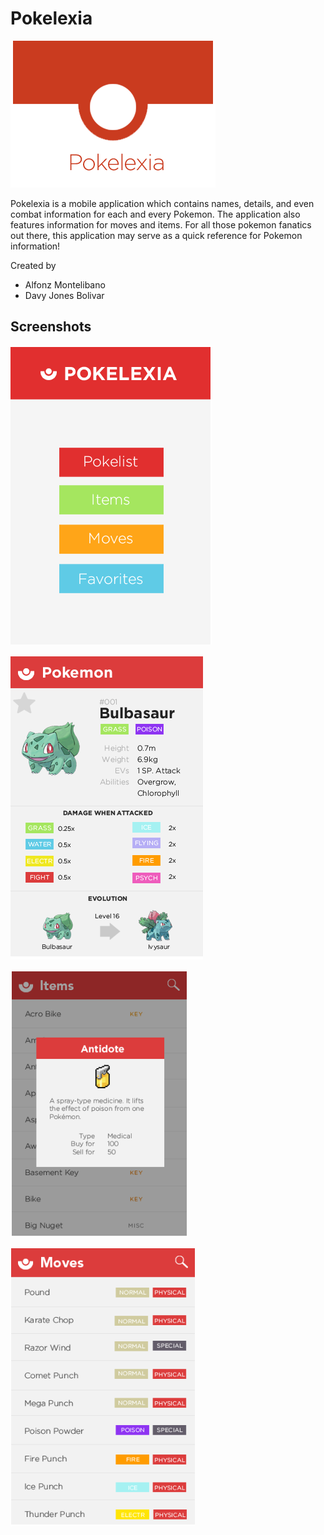 Pokelexia
==============

![Logo](logo.png)

Pokelexia is a mobile application which contains names, details, and even combat information for each and every Pokemon. The application also features information for moves and items. For all those pokemon fanatics out there, this application may serve as a quick reference for Pokemon information!

Created by
- Alfonz Montelibano
- Davy Jones Bolivar

Screenshots
--------------

![menu](menu.png)

![pokemon](pokemon.png)

![item](item.png)

![moves](moves.png)